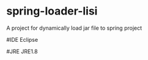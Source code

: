 # spring-loader-lisi
A project for dynamically load jar file to spring project

#IDE
Eclipse

#JRE
JRE1.8